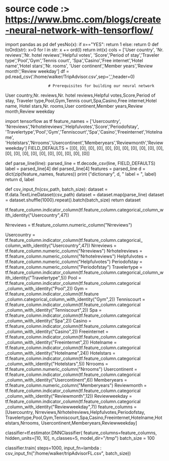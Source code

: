 
# source code :> https://www.bmc.com/blogs/create-neural-network-with-tensorflow/
import pandas as pd
def yesNo(x):
if x=="YES":
        return 1
    else:
        return 0
def toOrd(str):
    x=0
    for l in str:
        x += ord(l)
    return int(x)
cols = ['User country', 'Nr. reviews','Nr. hotel reviews','Helpful votes',
        'Score','Period of stay','Traveler type','Pool','Gym','Tennis court',
        'Spa','Casino','Free internet','Hotel name','Hotel stars','Nr. rooms',
        'User continent','Member years','Review month','Review weekday']
df = pd.read_csv('/home/walker/TripAdvisor.csv',sep=',',header=0)

                       # Prerequisites for building our neural network

User country,Nr. reviews,Nr. hotel reviews,Helpful votes,Score,Period of stay,
Traveler type,Pool,Gym,Tennis court,Spa,Casino,Free internet,Hotel name,
Hotel stars,Nr. rooms,User continent,Member years,Review month,Review weekday

import tensorflow as tf
feature_names = ['Usercountry', 'Nrreviews','Nrhotelreviews','Helpfulvotes','Score','Periodofstay',
         'Travelertype','Pool','Gym','Tenniscourt','Spa','Casino','Freeinternet','Hotelname',
'Hotelstars','Nrrooms','Usercontinent','Memberyears','Reviewmonth','Reviewweekday']
FIELD_DEFAULTS = [[0], [0], [0], [0], [0],
                 [0], [0], [0], [0], [0],
                 [0], [0], [0], [0], [0],
                 [0], [0], [0], [0], [0], [0]]

def parse_line(line):
   parsed_line = tf.decode_csv(line, FIELD_DEFAULTS)
   label = parsed_line[4]
   del parsed_line[4]
   features = parsed_line
   d = dict(zip(feature_names, features))
   print ("dictionary", d, " label = ", label)
   return d, label

def csv_input_fn(csv_path, batch_size):
   dataset = tf.data.TextLineDataset(csv_path)
   dataset = dataset.map(parse_line)
   dataset = dataset.shuffle(1000).repeat().batch(batch_size)
   return dataset

tf.feature_column.indicator_column(tf.feature_column.categorical_column_with_identity("Usercountry",47))

Nrreviews = tf.feature_column.numeric_column("Nrreviews")

Usercountry = tf.feature_column.indicator_column(tf.feature_column.categorical_
column_with_identity("Usercountry",47))
Nrreviews = tf.feature_column.numeric_column("Nrreviews")
Nrhotelreviews = tf.feature_column.numeric_column("Nrhotelreviews")
Helpfulvotes = tf.feature_column.numeric_column("Helpfulvotes")
Periodofstay = tf.feature_column.numeric_column("Periodofstay")
Travelertype =
tf.feature_column.indicator_column(tf.feature_column.categorical_column_with_identity("Travelertype",5))
Pool =
tf.feature_column.indicator_column(tf.feature_column.categorical
_column_with_identity("Pool",2))
Gym =
tf.feature_column.indicator_column(tf.feature
_column.categorical_column_with_identity("Gym",2))
Tenniscourt =
tf.feature_column.indicator_column(tf.feature_column.categorical
_column_with_identity("Tenniscourt",2))
Spa =
tf.feature_column.indicator_column(tf.feature_column.categorical
_column_with_identity("Spa",2))
Casino =
tf.feature_column.indicator_column(tf.feature_column.categorical
_column_with_identity("Casino",2))
Freeinternet =
tf.feature_column.indicator_column(tf.feature_column.categorical
_column_with_identity("Freeinternet",2))
Hotelname =
tf.feature_column.indicator_column(tf.feature_column.categorical
_column_with_identity("Hotelname",24))
Hotelstars =
tf.feature_column.indicator_column(tf.feature_column.categorical
_column_with_identity("Hotelstars",5))
Nrrooms =
tf.feature_column.numeric_column("Nrrooms")
Usercontinent =
tf.feature_column.indicator_column(tf.feature_column.categorical
_column_with_identity("Usercontinent",6))
Memberyears = tf.feature_column.numeric_column("Memberyears")
Reviewmonth =
tf.feature_column.indicator_column(tf.feature_column.categorical
_column_with_identity("Reviewmonth",12))
Reviewweekday =
tf.feature_column.indicator_column(tf.feature_column.categorical
_column_with_identity("Reviewweekday",7))
feature_columns = [Usercountry, Nrreviews,Nrhotelreviews,Helpfulvotes,Periodofstay,
Travelertype,Pool,Gym,Tenniscourt,Spa,Casino,Freeinternet,Hotelname,Hotelstars,Nrrooms,
Usercontinent,Memberyears,Reviewweekday]

classifier=tf.estimator.DNNClassifier(
feature_columns=feature_columns,
hidden_units=[10, 10],
n_classes=5,
model_dir="/tmp")
batch_size = 100

classifier.train(
steps=1000,
input_fn=lambda : csv_input_fn("/home/walker/tripAdvisorFL.csv", batch_size))